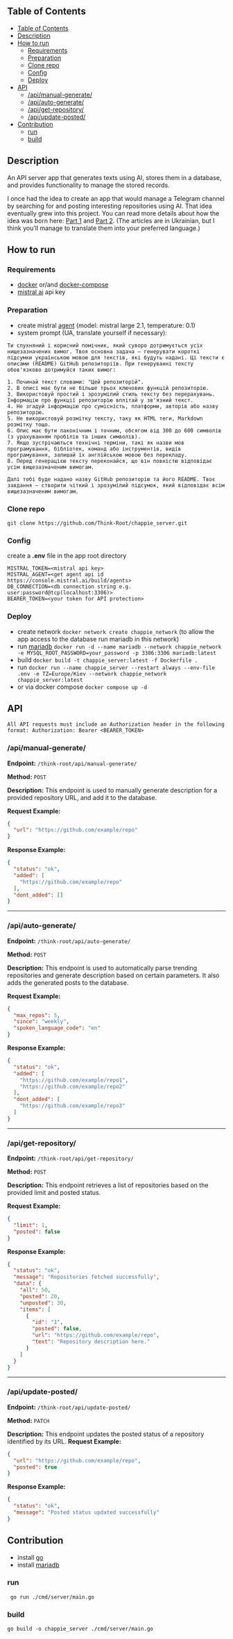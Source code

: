 ## Table of Contents
- [Table of Contents](#table-of-contents)
- [Description](#description)
- [How to run](#how-to-run)
  - [Requirements](#requirements)
  - [Preparation](#preparation)
  - [Clone repo](#clone-repo)
  - [Config](#config)
  - [Deploy](#deploy)
- [API](#api)
  - [/api/manual-generate/](#apimanual-generate)
  - [/api/auto-generate/](#apiauto-generate)
  - [/api/get-repository/](#apiget-repository)
  - [/api/update-posted/](#apiupdate-posted)
- [Contribution](#contribution)
  - [run](#run)
  - [build](#build)

## Description

An API server app that generates texts using AI, stores them in a database, and provides functionality to manage the stored records.

I once had the idea to create an app that would manage a Telegram channel by searching for and posting interesting repositories using AI. That idea eventually grew into this project. You can read more details about how the idea was born here: [Part 1](https://drukarnia.com.ua/articles/yak-chatgpt-vede-za-mene-kanal-v-telegram-i-u-nogo-ce-maizhe-vikhodit-chastina-1-VywRW) and [Part 2](https://drukarnia.com.ua/articles/yak-chatgpt-vede-za-mene-kanal-v-telegram-i-u-nogo-ce-maizhe-vikhodit-chastina-2-X9Yjz). (The articles are in Ukrainian, but I think you’ll manage to translate them into your preferred language.)

## How to run

### Requirements
- [docker](https://docs.docker.com/engine/install/) or/and [docker-compose](https://docs.docker.com/compose/install/)
- [mistral ai](https://console.mistral.ai/api-keys/) api key

### Preparation

- create mistral [agent](https://console.mistral.ai/build/agents) (model: mistral large 2.1, temperature: 0.1)
- system prompt (UA, translate yourself if necessary):

```text
Ти слухняний і корисний помічник, який суворо дотримується усіх нищезазначених вимог. Твоя основна задача — генерувати короткі підсумки українською мовою для текстів, які будуть надані. Ці тексти є описами (README) GitHub репозиторіїв. При генеруванні тексту обов'язково дотримуйся таких вимог:

1. Починай текст словами: "Цей репозиторій".  
2. В описі має бути не більше трьох ключових функцій репозиторію.  
3. Використовуй простий і зрозумілий стиль тексту без перерахувань. Інформацію про функції репозиторію вплітай у зв'язний текст.  
4. Не згадуй інформацію про сумісність, платформи, авторів або назву репозиторію.  
5. Не використовуй розмітку тексту, таку як HTML теги, Markdown розмітку тощо.  
6. Опис має бути лаконічним і точним, обсягом від 300 до 600 символів (з урахуванням пробілів та інших символів).  
7. Якщо зустрічаються технічні терміни, такі як назви мов програмування, бібліотек, команд або інструментів, видів програмування, залишай їх англійською мовою без перекладу.  
8. Перед генерацією тексту переконайся, що він повністю відповідає усім вищезазначеним вимогам.  

Далі тобі буде надано назву GitHub репозиторію та його README. Твоє завдання — створити чіткий і зрозумілий підсумок, який відповідає всім вищезазначеним вимогам.
```

### Clone repo
```shell
git clone https://github.com/Think-Root/chappie_server.git
```

### Config
create a **.env** file in the app root directory

```properties
MISTRAL_TOKEN=<mistral api key>
MISTRAL_AGENT=<get agent api id https://console.mistral.ai/build/agents>
DB_CONNECTION=<db connection string e.g. user:password@tcp(localhost:3306)>
BEARER_TOKEN=<your token for API protection>
```

### Deploy
- create network `docker network create chappie_network` (to allow the app access to the database run mariadb in this network)
- run [mariadb](https://hub.docker.com/_/mariadb) `docker run -d --name mariadb --network chappie_network -e MYSQL_ROOT_PASSWORD=your_password -p 3306:3306 mariadb:latest`
- build `docker build -t chappie_server:latest -f Dockerfile .`
- run `docker run --name chappie_server --restart always --env-file .env -e TZ=Europe/Kiev --network chappie_network chappie_server:latest`
- or via docker compose `docker compose up -d`


## API

```text
All API requests must include an Authorization header in the following format: Authorization: Bearer <BEARER_TOKEN>
```

### /api/manual-generate/

**Endpoint:** `/think-root/api/manual-generate/`

**Method:** `POST`

**Description:** This endpoint is used to manually generate description for a provided repository URL, and add it to the database.

**Request Example:**
```json
{
  "url": "https://github.com/example/repo"
}
```

**Response Example:**
```json
{
  "status": "ok",
  "added": [
    "https://github.com/example/repo"
  ],
  "dont_added": []
}
```

---

### /api/auto-generate/

**Endpoint:** `/think-root/api/auto-generate/`

**Method:** `POST`

**Description:** This endpoint is used to automatically parse trending repositories and generate description based on certain parameters. It also adds the generated posts to the database.

**Request Example:**
```json
{
  "max_repos": 5,
  "since": "weekly",
  "spoken_language_code": "en"
}
```

**Response Example:**
```json
{
  "status": "ok",
  "added": [
    "https://github.com/example/repo1",
    "https://github.com/example/repo2"
  ],
  "dont_added": [
    "https://github.com/example/repo3"
  ]
}
```

---

### /api/get-repository/

**Endpoint:** `/think-root/api/get-repository/`

**Method:** `POST`

**Description:** This endpoint retrieves a list of repositories based on the provided limit and posted status.

**Request Example:**
```json
{
  "limit": 1,
  "posted": false
}
```

**Response Example:**
```json
{
  "status": "ok",
  "message": "Repositories fetched successfully",
  "data": {
    "all": 50,
    "posted": 20,
    "unposted": 30,
    "items": [
      {
        "id": "1",
        "posted": false,
        "url": "https://github.com/example/repo",
        "text": "Repository description here."
      }
    ]
  }
}
```

---

### /api/update-posted/

**Endpoint:** `/think-root/api/update-posted/`

**Method:** `PATCH`

**Description:** This endpoint updates the posted status of a repository identified by its URL.
**Request Example:**
```json
{
  "url": "https://github.com/example/repo",
  "posted": true
}
```

**Response Example:**
```json
{
  "status": "ok",
  "message": "Posted status updated successfully"
}
```

## Contribution

- install [go](https://go.dev/dl/)
- install [mariadb](https://mariadb.org/download/)

### run
```shell
 go run ./cmd/server/main.go  
```

### build
```shell
go build -o chappie_server ./cmd/server/main.go
```

